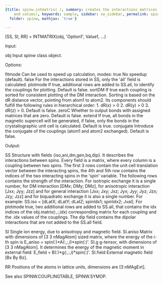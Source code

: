 ```yaml
---
{title: spinw.intmatrix( ), summary: creates the interactions matrices (connectors
    and values), keywords: sample, sidebar: sw_sidebar, permalink: spinw_intmatrix.html,
  folder: spinw, mathjax: 'true'}

---
```

 
[SS, SI, RR] = INTMATRIX(obj, 'Option1', Value1, ...)
 
Input:
 
obj           Input spinw class object.
 
Options:
 
fitmode       Can be used to speed up calculation, modes:
                  true    No speedup (default).
                  false   For the interactions stored in SS, only the
                          'all' field is calculated.
plotmode      If true, additional rows are added to SS.all, to identify
              the couplings for plotting. Default is false.
sortDM        If true each coupling is sorted for consistent plotting of
              the DM interaction. Sorting is based on the dR distance
              vector, pointing from atom1 to atom2. Its components should
              fulfill the following rules in hierarchical order:
                  1. dR(x) > 0
                  2. dR(y) > 0
                  3. dR(z) > 0.
              Default is false.
zeroC         Whether to output bonds with assigned matrices that are
              zero. Default is false.
extend        If true, all bonds in the magnetic supercell will be
              generated, if false, only the bonds in the crystallographic
              unit cell is calculated. Default is true.
conjugate     Introduce the conjugate of the couplings (atom1 and atom2
              exchanged). Default is false.
 
Output:
 
SS            Structure with  fields {iso,ani,dm,gen,bq,dip}. It
              describes the interactions between spins. Every field is a
              matrix, where every column is a coupling between two spins.
              The first 3 rows contain the unit cell translation vector
              between the interacting spins, the 4th and 5th row contains
              the indices of the two interacting spins in the 'spin'
              variable. The following rows contains the strength of the
              interaction. For isotropic exchange it is a single number,
              for DM interaction [DMx; DMy; DMz], for anisotropic
              interaction [Jxx; Jyy; Jzz] and for general interaction
              [Jxx; Jxy; Jxz; Jyx; Jyy; Jyz; Jzx; Jzy; Jzz] and for
              biquadratic exchange it is also a single number.
              For example:
               SS.iso = [dLatX; dLatY; dLatZ; spinIdx1; spinIdx2; Jval].
              For plotmode true, two additional rows are added to SS.all,
              that contains the idx indices of the obj.matrix(:,:,idx)
              corresponding matrix for each coupling and the .idx values
              of the couplings. The dip field contains the dipolar
              interactions that are not added to the SS.all field.
 
SI            Single ion energy, due to anisotropy and magnetic field.
SI.aniso      Matrix with dimensions of [3 3 nMagAtom] sized matrix,
              where the energy of the i-th spin is
              E_aniso = spin(:)*A(:,:,i)*spin(:)'.
SI.g          g-tensor, with dimensions of [3 3 nMagAtom]. It determines
              the energy of the magnetic moment in external field:
              E_field = B(:)*g(:,:,i)*spin(:)'.
SI.field      External magnetic field [Bx By Bz].
 
RR            Positions of the atoms in lattice units, dimensions are
              [3 nMAgExt].
 
See also SPINW.COUPLINGTABLE, SPINW.SYMOP.
 

